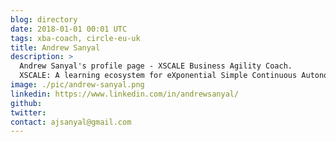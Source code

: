 ```yaml
---
blog: directory
date: 2018-01-01 00:01 UTC
tags: xba-coach, circle-eu-uk
title: Andrew Sanyal
description: >
  Andrew Sanyal's profile page - XSCALE Business Agility Coach.
  XSCALE: A learning ecosystem for eXponential Simple Continuous Autonomous Learning Ecosystems
image: ./pic/andrew-sanyal.png
linkedin: https://www.linkedin.com/in/andrewsanyal/
github:
twitter: 
contact: ajsanyal@gmail.com
---
```


<!-- Write your personal summary below. You can use Markdown formatting. -->


